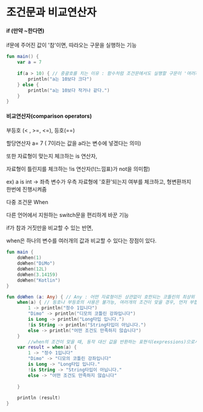 #  조건문과 비교연산자

#### if (만약 ~한다면)

if문에 주어진 값이 '참'이면, 따라오는 구문을 실행하는 기능

```kotlin
fun main() {
    var a = 7
    
    if(a > 10) { // 중괄호를 치는 이유 : 함수처럼 조건문에서도 실행할 구문이 '여러개'가 될 수도 있기 때문에
        println("a는 10보다 크다")
    } else {
        println("a는 10보다 작거나 같다.")
    }
}
```



#### 비교연산자(comparison operators)

부등호 (< , >=, <=), 등호(==)

할당연산자 a= 7 ( 7이라는 값을 a라는 변수에 넣겠다는 의미)

또한 자료형이 맞는지 체크하는 is 연산자,

자료형이 틀린지를 체크하는 !is 연산자(!(느낌표)가 not을 의미함)

ex) a is int -> 좌측 변수가 우측 자료형에 '호환'되는지 여부를 체크하고, 형변환까지 한번에 진행시켜줌



다중 조건문 When

다른 언어에서 지원하는 switch문을 편리하게 바꾼 기능

if가 참과 거짓만을 비교할 수 있는 반면,

when은 하나의 변수를 여러개의 값과 비교할 수 있다는 장점이 있다.

```kotlin
fun main {
    doWhen(1)
    doWhen("DiMo")
    doWhen(12L)
    doWhen(3.14159)
    doWhen("Kotlin")
}

fun doWhen (a: Any) { // Any : 어떤 자료형이든 상관없이 호한되는 코틀린의 최상위 자료형.
    when(a) { // 등호나 부등호의 사용은 불가능, 여러개의 조건이 맞을 경우, 먼저 부합하는 조건이 실행됨
        1 -> println("정수 1입니다")
        "Dimo" -> println("디모의 코틀린 강좌입니다")
        is Long -> println("Long타입 입니다.")
        !is String -> println("String타입이 아닙니다.")
        else -> println("어떤 조건도 만족하지 않습니다")
    }
        //when의 조건이 맞을 때, 동작 대신 값을 반환하는 표현식(expressions)으로서의 역할을 하게 하려면 동작대신 값을 써주면 됨
    var result = when(a) {
        1 -> "정수 1입니다"
        "Dimo" -> "디모의 코틀린 강좌입니다"
        is Long -> "Long타입 입니다."
        !is String -> "String타입이 아닙니다."
        else -> "어떤 조건도 만족하지 않습니다"
        
    }
    
    println (result)
}
```

